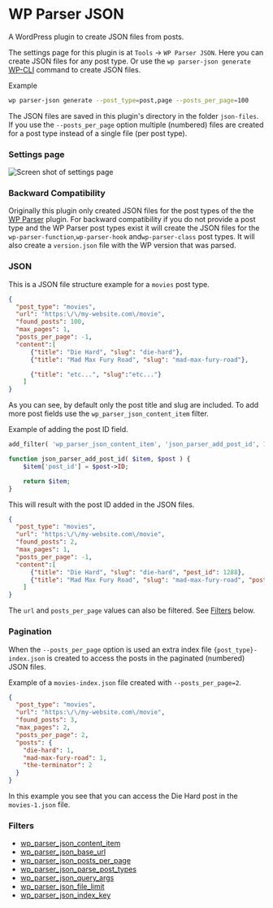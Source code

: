 # WP Parser JSON

A WordPress plugin to create JSON files from posts.

The settings page for this plugin is at `Tools` -> `WP Parser JSON`. Here you can create JSON files for any post type. Or use the `wp parser-json generate` [WP-CLI](https://wp-cli.org/) command to create JSON files.

Example
```bash
wp parser-json generate --post_type=post,page --posts_per_page=100
```

The JSON files are saved in this plugin's directory in the folder `json-files`. If you use the `--posts_per_page` option multiple (numbered) files are created for a post type instead of a single file (per post type).

### Settings page

![Screen shot of settings page](https://user-images.githubusercontent.com/1436618/54931180-d271e600-4f18-11e9-896d-497efb249b11.png)

### Backward Compatibility

Originally this plugin only created JSON files for the post types of the the [WP Parser](https://github.com/WordPress/phpdoc-parser) plugin. For backward compatibility if you do not provide a post type and the WP Parser post types exist it will create the JSON files for the `wp-parser-function`,`wp-parser-hook` and`wp-parser-class` post types. It will also create a `version.json` file with the WP version that was parsed.

### JSON

This is a JSON file structure example for a `movies` post type. 

```json
{
  "post_type": "movies",
  "url": "https:\/\/my-website.com\/movie",
  "found_posts": 100,
  "max_pages": 1,
  "posts_per_page": -1,
  "content":[
      {"title": "Die Hard", "slug": "die-hard"},
      {"title": "Mad Max Fury Road", "slug": "mad-max-fury-road"},

      {"title": "etc...", "slug":"etc..."}
    ]
}
```
As you can see, by default only the post title and slug are included. To add more post fields use the `wp_parser_json_content_item` filter.

Example of adding the post ID field.

```php
add_filter( 'wp_parser_json_content_item', 'json_parser_add_post_id', 10, 2 );

function json_parser_add_post_id( $item, $post ) {
	$item['post_id'] = $post->ID;

	return $item;
}
```

This will result with the post ID added in the JSON files.

```json
{
  "post_type": "movies",
  "url": "https:\/\/my-website.com\/movie",
  "found_posts": 2,
  "max_pages": 1,
  "posts_per_page": -1,
  "content":[
      {"title": "Die Hard", "slug": "die-hard", "post_id": 1288},
      {"title": "Mad Max Fury Road", "slug": "mad-max-fury-road", "post_id": 2768}
    ]
}
```

The `url` and `posts_per_page` values can also be filtered. See [Filters](https://github.com/keesiemeijer/wp-parser-json#filters) below.

### Pagination

When the `--posts_per_page` option is used an extra index file `{post_type}-index.json` is created to access the posts in the paginated (numbered) JSON files.

Example of a `movies-index.json` file created with `--posts_per_page=2`.

```json
{
  "post_type": "movies",
  "url": "https:\/\/my-website.com\/movie",
  "found_posts": 3,
  "max_pages": 2,
  "posts_per_page": 2,
  "posts": {
    "die-hard": 1,
    "mad-max-fury-road": 1,
    "the-terminator": 2
  }
}
```

In this example you see that you can access the Die Hard post in the `movies-1.json` file.

### Filters

* [wp_parser_json_content_item](https://github.com/keesiemeijer/wp-parser-json/blob/9d002c10cc0b8a5a2e587de0fd477ddb6ae4205a/class-wp-parser-json-query.php#L77)
* [wp_parser_json_base_url](https://github.com/keesiemeijer/wp-parser-json/blob/9d002c10cc0b8a5a2e587de0fd477ddb6ae4205a/class-wp-parser-json-query.php#L284)
* [wp_parser_json_posts_per_page](https://github.com/keesiemeijer/wp-parser-json/blob/549b70e92225606d82f05199cd5e26d0c15a9385/class-wp-parser-json-file.php#L180)
* [wp_parser_json_parse_post_types](https://github.com/keesiemeijer/wp-parser-json/blob/9d002c10cc0b8a5a2e587de0fd477ddb6ae4205a/class-wp-parser-json-file.php#L144)
* [wp_parser_json_query_args](https://github.com/keesiemeijer/wp-parser-json/blob/9d002c10cc0b8a5a2e587de0fd477ddb6ae4205a/class-wp-parser-json-query.php#L213)
* [wp_parser_json_file_limit](https://github.com/keesiemeijer/wp-parser-json/blob/9d002c10cc0b8a5a2e587de0fd477ddb6ae4205a/class-wp-parser-json-file.php#L178)
* [wp_parser_json_index_key](https://github.com/keesiemeijer/wp-parser-json/blob/9d002c10cc0b8a5a2e587de0fd477ddb6ae4205a/class-wp-parser-json-file.php#L27)

